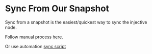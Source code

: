 # Sync From Our Snapshot

Sync from a snapshot is the easiest/quickest way to sync the injective node.

Follow manual process [here.][sync-guide-link]

Or use automation [sync script](../scripts/README.md)


[sync-guide-link]: https://docs.injective.network/docs/staking/mainnet/validate-on-mainnet/sync-from-snapshot/
